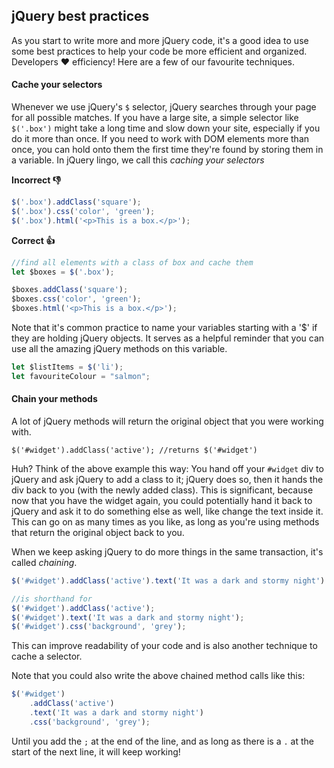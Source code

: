 ## jQuery best practices

As you start to write more and more jQuery code, it's a good idea to use some best practices to help your code be more efficient and organized. Developers ❤️ efficiency! Here are a few of our favourite techniques.

#### Cache your selectors

Whenever we use jQuery's `$` selector, jQuery searches through your page for all possible matches.  If you have a large site, a simple selector like `$('.box')` might take a long time and slow down your site, especially if you do it more than once. If you need to work with DOM elements more than once, you can hold onto them the first time they're found by storing them in a variable. In jQuery lingo, we call this _caching your selectors_

**Incorrect 👎**

```js
$('.box').addClass('square');
$('.box').css('color', 'green');
$('.box').html('<p>This is a box.</p>');
```

**Correct 👍**

```js
//find all elements with a class of box and cache them
let $boxes = $('.box');

$boxes.addClass('square');
$boxes.css('color', 'green');
$boxes.html('<p>This is a box.</p>');
```

Note that it's common practice to name your variables starting with a '$' if they are holding jQuery objects.  It serves as a helpful reminder that you can use all the amazing jQuery methods on this variable.

```js
let $listItems = $('li');
let favouriteColour = "salmon";
```

#### Chain your methods

A lot of jQuery methods will return the original object that you were working with. 

`$('#widget').addClass('active'); //returns $('#widget')`

Huh? Think of the above example this way: You hand off your `#widget` div to jQuery and ask jQuery to add a class to it; jQuery does so, then it hands the div back to you (with the newly added class).
This is significant, because now that you have the widget again, you could potentially hand it back to jQuery and ask it to do something else as well, like change the text inside it. This can go on as many times as you like, as long as you're using methods that return the original object back to you.

When we keep asking jQuery to do more things in the same transaction, it's called _chaining_.

```js
$('#widget').addClass('active').text('It was a dark and stormy night').css('background', 'grey');

//is shorthand for
$('#widget').addClass('active');
$('#widget').text('It was a dark and stormy night');
$('#widget').css('background', 'grey');
```

This can improve readability of your code and is also another technique to cache a selector.

Note that you could also write the above chained method calls like this:

```js
$('#widget')
	.addClass('active')
	.text('It was a dark and stormy night')
	.css('background', 'grey');
```

Until you add the `;` at the end of the line, and as long as there is a `.` at the start of the next line, it will keep working!